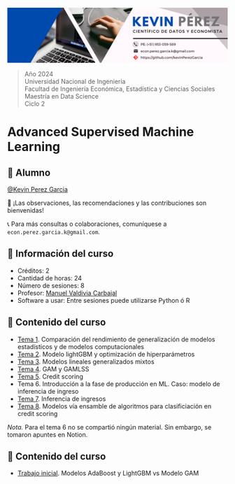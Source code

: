 ![logo](https://github.com/kevinPerezGarcia/kevinPerezGarcia/blob/main/logo.png)

> Año 2024 <br>
Universidad Nacional de Ingeniería <br>
Facultad de Ingeniería Económica, Estadística y Ciencias Sociales <br>
Maestría en Data Science <br>
Ciclo 2

# Advanced Supervised Machine Learning

## 👥 Alumno

[@Kevin Perez Garcia](https://www.linkedin.com/in/kevinperezgarcia)

🤝 ¡Las observaciones, las recomendaciones y las contribuciones son bienvenidas!

📞 Para más consultas o colaboraciones, comuníquese a `econ.perez.garcia.k@gmail.com`.

## 📌 Información del curso

* Créditos: 2
* Cantidad de horas: 24
* Número de sesiones: 8
* Profesor: [Manuel Valdivia Carbajal](https://www.linkedin.com/in/manuel-valdivia-73534760/)
* Software a usar: Entre sesiones puede utilizarse Python ó R

## 📌 Contenido del curso

* [Tema 1](/tema1/). Comparación del rendimiento de generalización de modelos estadísticos y de modelos computacionales
* [Tema 2](/tema2/). Modelo lightGBM y optimización de hiperparámetros
* [Tema 3](/tema3/). Modelos lineales generalizados mixtos
* [Tema 4](/tema4/). GAM y GAMLSS
* [Tema 5](/tema5/). Credit scoring
* Tema 6. Introducción a la fase de producción en ML. Caso: modelo de inferencia de ingreso
* [Tema 7](/tema7/). Inferencia de ingresos
* [Tema 8](/tema8/). Modelos vía ensamble de algoritmos para clasificiación en credit scoring

*Nota.* Para el tema 6 no se compartió ningún material. Sin embargo, se tomaron apuntes en Notion.

## 📌 Contenido del curso

* [Trabajo inicial](/trabajoInicial/). Modelos AdaBoost y LightGBM vs Modelo GAM